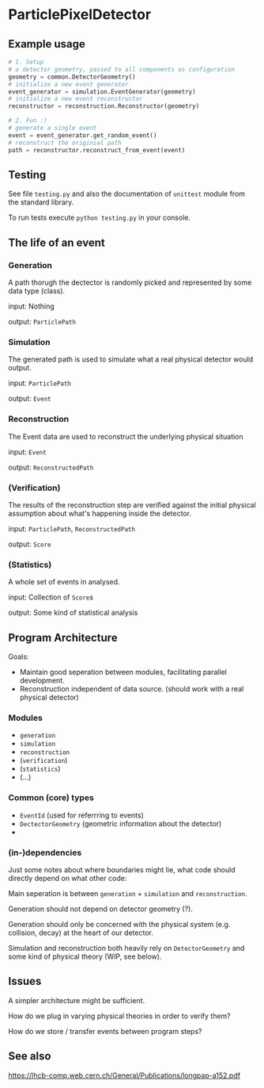 # ParticlePixelDetector

## Example usage
```python
# 1. Setup
# a detector geometry, passed to all components as configuration
geometry = common.DetectorGeometry()
# initialize a new event generator
event_generator = simulation.EventGenerator(geometry)
# initialize a new event reconstructor
reconstructor = reconstruction.Reconstructor(geometry)

# 2. Fun :)
# generate a single event
event = event_generator.get_random_event()
# reconstruct the originial path
path = reconstructor.reconstruct_from_event(event)
```

## Testing
See file `testing.py` and also the documentation of `unittest` module from the standard library.

To run tests execute `python testing.py` in your console.

## The life of an event

### Generation
A path thorugh the dectector is randomly picked and represented by some data type (class).

input: Nothing

output: `ParticlePath`

### Simulation
The generated path is used to simulate what a real physical detector would output.

input: `ParticlePath`

output: `Event`

### Reconstruction
The Event data are used to reconstruct the underlying physical situation

input: `Event`

output: `ReconstructedPath`

### (Verification)
The results of the reconstruction step are verified against the initial physical assumption about what's happening inside the detector.

input: `ParticlePath`, `ReconstructedPath`

output: `Score`

### (Statistics)
A whole set of events in analysed.

input: Collection of `Score`s

output: Some kind of statistical analysis

## Program Architecture
Goals:
* Maintain good seperation between modules, facilitating parallel development.
* Reconstruction independent of data source. (should work with a real physical detector)

### Modules
* `generation`
* `simulation`
* `reconstruction`
* (`verification`)
* (`statistics`)
* (...)

### Common (core) types
* `EventId` (used for referrring to events)
* `DectectorGeometry` (geometric information about the detector)
* 

### (in-)dependencies
Just some notes about where boundaries might lie, what code should directly depend on what other code:

Main seperation is between `generation` + `simulation` and `reconstruction`.

Generation should not depend on detector geometry (?).

Generation should only be concerned with the physical system (e.g. collision, decay) at the heart of our detector.

Simulation and reconstruction both heavily rely on `DetectorGeometry` and some kind of physical theory (WIP, see below).

## Issues
A simpler architecture might be sufficient.

How do we plug in varying physical theories in order to verify them?

How do we store / transfer events between program steps?

## See also
<https://lhcb-comp.web.cern.ch/General/Publications/longpap-a152.pdf>